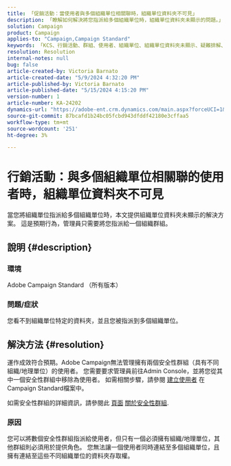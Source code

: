 ```yaml
---
title: 「促銷活動：當使用者與多個組織單位相關聯時，組織單位資料夾不可見」
description: 「瞭解如何解決將您指派給多個組織單位時，組織單位資料夾未顯示的問題。」
solution: Campaign
product: Campaign
applies-to: "Campaign,Campaign Standard"
keywords: 「KCS、行銷活動、群組、使用者、組織單位、組織單位資料夾未顯示、疑難排解、安全性群組」
resolution: Resolution
internal-notes: null
bug: false
article-created-by: Victoria Barnato
article-created-date: "5/9/2024 4:32:20 PM"
article-published-by: Victoria Barnato
article-published-date: "5/15/2024 4:15:20 PM"
version-number: 1
article-number: KA-24202
dynamics-url: "https://adobe-ent.crm.dynamics.com/main.aspx?forceUCI=1&pagetype=entityrecord&etn=knowledgearticle&id=9db924b3-210e-ef11-9f89-6045bd06eea5"
source-git-commit: 87bcafd1b24bc05fcbd943dfddf42180e3cffaa5
workflow-type: tm+mt
source-wordcount: '251'
ht-degree: 3%

---
```


# 行銷活動：與多個組織單位相關聯的使用者時，組織單位資料夾不可見


當您將組織單位指派給多個組織單位時，本文提供組織單位資料夾未顯示的解決方案。 這是預期行為，管理員只需要將您指派給一個組織群組。





## 說明 {#description}


### 環境

Adobe Campaign Standard （所有版本）

### 問題/症狀

您看不到組織單位特定的資料夾，並且您被指派到多個組織單位。


## 解決方法 {#resolution}


運作成效符合預期。Adobe Campaign無法管理擁有兩個安全性群組（具有不同組織/地理單位）的使用者。 您需要要求管理員前往Admin Console，並將您從其中一個安全性群組中移除為使用者。 如需相關步驟，請參閱 [建立使用者](https://experienceleague.adobe.com/en/docs/campaign-standard/using/administrating/users-and-security/users-management#creating-a-user) 在Campaign Standard檔案中。

如需安全性群組的詳細資訊，請參閱此 [頁面](https://experienceleague.adobe.com/en/docs/campaign-standard/using/administrating/users-and-security/managing-groups-and-users) [關於安全性群組](https://experienceleague.adobe.com/en/docs/campaign-standard/using/administrating/users-and-security/managing-groups-and-users).

### 原因

您可以將數個安全性群組指派給使用者，但只有一個必須擁有組織/地理單位，其他群組則必須用於提供角色。 您無法讓一個使用者同時連結至多個組織單位，且擁有連結至這些不同組織單位的資料夾存取權。
